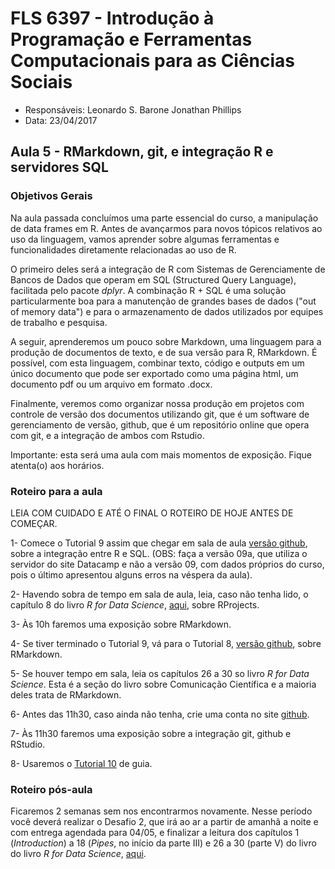 #  FLS 6397 - Introdução à Programação e Ferramentas Computacionais para as Ciências Sociais

- Responsáveis: Leonardo S. Barone Jonathan Phillips
- Data: 23/04/2017

## Aula 5 -  RMarkdown, git, e integração R e servidores SQL

### Objetivos Gerais

Na aula passada concluímos uma parte essencial do curso, a manipulação de data frames em R. Antes de avançarmos para novos tópicos relativos ao uso da linguagem, vamos aprender sobre algumas ferramentas e funcionalidades diretamente relacionadas ao uso de R.

O primeiro deles será a integração de R com Sistemas de Gerenciamente de Bancos de Dados que operam em SQL (Structured Query Language), facilitada pelo pacote _dplyr_. A combinação R + SQL é uma solução particularmente boa para a manutenção de grandes bases de dados ("out of memory data") e para o armazenamento de dados utilizados por equipes de trabalho e pesquisa.

A seguir, aprenderemos um pouco sobre Markdown, uma linguagem para a produção de documentos de texto, e de sua versão para R, RMarkdown. É possível, com esta linguagem, combinar texto, código e outputs em um único documento que pode ser exportado como uma página html, um documento pdf ou um arquivo em formato .docx.

Finalmente, veremos como organizar nossa produção em projetos com controle de versão dos documentos utilizando git, que é um software de gerenciamento de versão, github, que é um repositório online que opera com git, e a integração de ambos com Rstudio.

Importante: esta será uma aula com mais momentos de exposição. Fique atenta(o) aos horários.

### Roteiro para a aula

LEIA COM CUIDADO E ATÉ O FINAL O ROTEIRO DE HOJE ANTES DE COMEÇAR.

1- Comece o Tutorial 9 assim que chegar em sala de aula [versão github](https://github.com/leobarone/FLS6397_2018/blob/master/tutorials/tutorial09a.Rmd), sobre a integração entre R e SQL. (OBS: faça a versão 09a, que utiliza o servidor do site Datacamp e não a versão 09, com dados próprios do curso, pois o último apresentou alguns erros na véspera da aula). 

2- Havendo sobra de tempo em sala de aula, leia, caso não tenha lido, o capítulo 8 do livro _R for Data Science_, [aqui](http://r4ds.had.co.nz/workflow-projects.html), sobre RProjects.

3- Às 10h faremos uma exposição sobre RMarkdown.

4- Se tiver terminado o Tutorial 9, vá para o Tutorial 8, [versão github](https://github.com/leobarone/FLS6397_2018/blob/master/tutorials/tutorial08.Rmd), sobre RMarkdown.

5- Se houver tempo em sala, leia os capítulos 26 a 30 so livro _R for Data Science_. Esta é a seção do livro sobre Comunicação Científica e a maioria deles trata de RMarkdown.

6- Antes das 11h30, caso ainda não tenha, crie uma conta no site [github](https://github.com/).

7- Às 11h30 faremos uma exposição sobre a integração git, github e RStudio.

8- Usaremos o [Tutorial 10](https://github.com/leobarone/FLS6397_2018/blob/master/tutorials/tutorial010.Rmd) de guia.

### Roteiro pós-aula

Ficaremos 2 semanas sem nos encontrarmos novamente. Nesse período você deverá realizar o Desafio 2, que irá ao ar a partir de amanhã a noite e com entrega agendada para 04/05, e finalizar a leitura dos capítulos 1 (_Introduction_) a 18 (_Pipes_, no início da parte III) e 26 a 30 (parte V) do livro do livro _R for Data Science_, [aqui](http://r4ds.had.co.nz/).